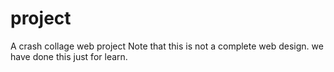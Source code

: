 # project
A crash collage web project
Note that this is not a complete web design.
we have done this just for learn.
